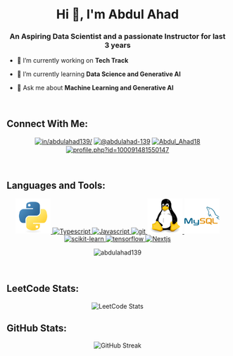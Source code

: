 
<h1 align="center">Hi 👋, I'm Abdul Ahad</h1>
<h3 align="center">An Aspiring Data Scientist and a passionate Instructor for last 3 years</h3>


- 🔭 I’m currently working on **Tech Track**

- 🌱 I’m currently learning **Data Science and Generative AI**
  
- 💬 Ask me about **Machine Learning and Generative AI**

<br />
<h2 align="left">Connect With Me:</h2>
<p align="center">
<a href="https://www.linkedin.com/in/abdulahad139/" target="blank"><img align="center" src="https://raw.githubusercontent.com/rahuldkjain/github-profile-readme-generator/master/src/images/icons/Social/linked-in-alt.svg" alt="in/abdulahad139/" height="70" width="80" /></a>
<a href="https://www.youtube.com/@abdulahad-139" target="blank"><img align="center" src="https://raw.githubusercontent.com/rahuldkjain/github-profile-readme-generator/master/src/images/icons/Social/youtube.svg" alt="@abdulahad-139" height="70" width="80" /></a>
<a href="https://leetcode.com/u/Abdul_Ahad18/" target="blank"><img align="center" src="https://raw.githubusercontent.com/rahuldkjain/github-profile-readme-generator/master/src/images/icons/Social/leet-code.svg" alt="Abdul_Ahad18" height="70" width="80" /></a>
<a href="https://www.hackerrank.com/profile/abdulahad1821481" target="blank"><img align="center" src="https://raw.githubusercontent.com/rahuldkjain/github-profile-readme-generator/master/src/images/icons/Social/hackerrank.svg" alt="profile.php?id=100091481550147" height="70" width="80" /></a>
</p>

<br /> 
<h2 align="left">Languages and Tools:</h2>
<p align="center"> <a href="https://www.python.org" target="_blank" rel="noreferrer"> <img src="https://raw.githubusercontent.com/devicons/devicon/master/icons/python/python-original.svg" alt="python" width="80" height="80"/> </a>
<a href="https://www.typescriptlang.org/docs/" target="_blank" rel="noreferrer"> <img src="https://github.com/rahuldkjain/github-profile-readme-generator/blob/master/src/images/icons/ProgrammingLanguages/typescript.svg" alt="Typescript" width="80" height="80"/> </a> <a href="https://www.w3schools.com/js/" target="_blank" rel="noreferrer"> <img src="https://github.com/rahuldkjain/github-profile-readme-generator/blob/master/src/images/icons/ProgrammingLanguages/javascript.svg" alt="Javascript" width="80" height="80"/> </a> <a href="https://git-scm.com/" target="_blank" rel="noreferrer"> <img src="https://www.vectorlogo.zone/logos/git-scm/git-scm-icon.svg" alt="git" width="80" height="80"/> </a> <a href="https://www.linux.org/" target="_blank" rel="noreferrer"> <img src="https://raw.githubusercontent.com/devicons/devicon/master/icons/linux/linux-original.svg" alt="linux" width="80" height="80"/> </a> <a href="https://www.mysql.com/" target="_blank" rel="noreferrer"> <img src="https://raw.githubusercontent.com/devicons/devicon/master/icons/mysql/mysql-original-wordmark.svg" alt="mysql" width="80" height="80"/> </a> <a href="https://scikit-learn.org/" target="_blank" rel="noreferrer"> <img src="https://github.com/rahuldkjain/github-profile-readme-generator/blob/master/src/images/icons/AIML/scikit.svg" alt="scikit-learn" width="80" height="80"/> </a> 
<a href="https://www.tensorflow.org/" target="_blank" rel="noreferrer"> <img src="https://github.com/rahuldkjain/github-profile-readme-generator/blob/master/src/images/icons/AIML/tensorflow.svg" alt="tensorflow" width="80" height="80"/> </a>
<a href="https://nextjs.org/" target="_blank" rel="noreferrer"> <img src="https://img.icons8.com/fluent-systems-regular/512/FFFFFF/nextjs.png" alt="Nextjs" width="80" height="80"/> </a></p>
<p align="center"><img  src="https://github-readme-stats.vercel.app/api/top-langs?username=abdulahad139&show_icons=true&locale=en&layout=compact" alt="abdulahad139" /></p>
<br /> 
<h2 align="left">LeetCode Stats:</h2>
<p align="center"> <img align="center" src="https://leetcard.jacoblin.cool/Abdul_Ahad18?theme=dark&font=Encode%20Sans%20Semi%20Expanded&ext=heatmap" alt="LeetCode Stats"/></p>

<h2 align="left">GitHub Stats:</h2>
<p align="center"> <img src="https://github-readme-streak-stats.herokuapp.com?user=abdulahad139&theme=radical" alt="GitHub Streak" alt="abdulahad139"/></p>
<!--
**abdulahad139/abdulahad139** is a ✨ _special_ ✨ repository because its `README.md` (this file) appears on your GitHub profile.
- 🔭 I’m currently working on ...
- 🌱 I’m currently learning ...
- 👯 I’m looking to collaborate on ...
- 🤔 I’m looking for help with ...
- 💬 Ask me about ...
- 📫 How to reach me: ...
- 😄 Pronouns: ...
- ⚡ Fun fact: ...
-->
